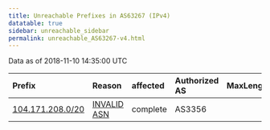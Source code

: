 ```yaml
---
title: Unreachable Prefixes in AS63267 (IPv4)
datatable: true
sidebar: unreachable_sidebar
permalink: unreachable_AS63267-v4.html
---
```


Data as of 2018-11-10 14:35:00 UTC


<div class="datatable-begin"></div>

| Prefix                                                     | Reason                                                                                                  | affected   | Authorized AS   |   MaxLength | Anchor                           |   unreachable /24s |
|:-----------------------------------------------------------|:--------------------------------------------------------------------------------------------------------|:-----------|:----------------|------------:|:---------------------------------|-------------------:|
| [104.171.208.0/20](https://stat.ripe.net/104.171.208.0/20) | [INVALID ASN](https://rpki-validator.ripe.net/announcement-preview?asn=AS63267&prefix=104.171.208.0/20) | complete   | AS3356          |           0 | [ARIN](unreachable_ARIN-v4.html) |                 16 |

<div class="datatable-end"></div>